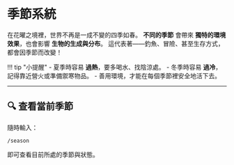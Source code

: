 # 季節系統

在花曜之境裡，世界不再是一成不變的四季如春。
**不同的季節** 會帶來 **獨特的環境效果**，也會影響 **生物的生成與分布**。
這代表著——釣魚、冒險、甚至生存方式，都會因季節而改變！

!!! tip "小提醒"
\- 夏季時容易 **過熱**，要多喝水、找陰涼處。
\- 冬季時容易 **過冷**，記得靠近營火或準備禦寒物品。
\- 善用環境，才能在每個季節裡安全地活下去。

---

## 🔍 查看當前季節

隨時輸入：

```
/season
```

即可查看目前所處的季節與狀態。

